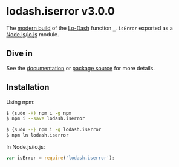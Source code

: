 # lodash.iserror v3.0.0

The [modern build](https://github.com/lodash/lodash/wiki/Build-Differences) of the [Lo-Dash](https://lodash.com/) function `_.isError` exported as a [Node.js](http://nodejs.org/)/[io.js](https://iojs.org/) module.

## Dive in

See the [documentation](https://lodash.com/docs#isError) or [package source](https://github.com/lodash/lodash/blob/3.0.0-npm-packages/lodash.iserror/index.js) for more details.

## Installation

Using npm:

```bash
$ {sudo -H} npm i -g npm
$ npm i --save lodash.iserror

$ {sudo -H} npm i -g lodash.iserror
$ npm ln lodash.iserror
```

In Node.js/io.js:

```js
var isError = require('lodash.iserror');
```
